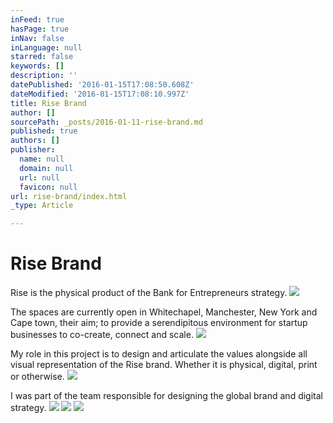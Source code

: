 ```yaml
---
inFeed: true
hasPage: true
inNav: false
inLanguage: null
starred: false
keywords: []
description: ''
datePublished: '2016-01-15T17:08:50.608Z'
dateModified: '2016-01-15T17:08:10.997Z'
title: Rise Brand
author: []
sourcePath: _posts/2016-01-11-rise-brand.md
published: true
authors: []
publisher:
  name: null
  domain: null
  url: null
  favicon: null
url: rise-brand/index.html
_type: Article

---
```

# Rise Brand

Rise is the physical product of the Bank for Entrepreneurs strategy.
![](https://the-grid-user-content.s3-us-west-2.amazonaws.com/63c65730-3255-43a3-9dda-a6b1569f7494.png)

The spaces are currently open in Whitechapel, Manchester, New York and Cape town, their aim; to provide a serendipitous environment for startup businesses to co-create, connect and scale.
![](https://the-grid-user-content.s3-us-west-2.amazonaws.com/1aebdf60-3db1-476e-8ff1-450bbde4e124.png)

My role in this project is to design and articulate the values alongside all visual representation of the Rise brand. Whether it is physical, digital, print or otherwise.
![](https://the-grid-user-content.s3-us-west-2.amazonaws.com/e9a835e8-1819-419f-81e1-00a32212373f.png)

I was part of the team responsible for designing the global brand and digital strategy.
![](https://the-grid-user-content.s3-us-west-2.amazonaws.com/8ee9d445-4ed1-460b-bd59-d8fa2d0171dd.png)
![](https://the-grid-user-content.s3-us-west-2.amazonaws.com/02fb3b33-c6b8-4590-bcce-8be5f624bbe8.png)
![](https://the-grid-user-content.s3-us-west-2.amazonaws.com/8b895bfd-0f26-4161-a027-8732c4dbc3d1.png)
